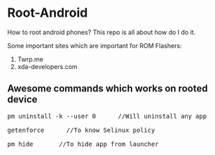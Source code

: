 # Root-Android

How to root android phones? This repo is all about how do I do it.

Some important sites which are important for ROM Flashers:

1. Twrp.me
2. xda-developers.com


## Awesome commands which works on rooted device
<pre>
pm uninstall -k --user 0 <package name>		//Will uninstall any app

getenforce		//To know Selinux policy

pm hide <package name>		//To hide app from launcher
</pre>
